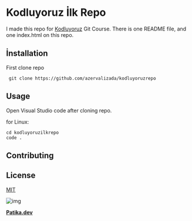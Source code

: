 # **Kodluyoruz İlk Repo**

I made this repo for [Kodluyoruz](https://kodluyoruz.org) Git Course. There is one README file, and one index.html on this repo.

## **İnstallation**
First clone repo

```
 git clone https://github.com/azervalizada/kodluyoruzrepo

```
## **Usage**
Open Visual Studio code after cloning repo.

for Linux:

```
cd kodluyoruzilkrepo
code .

 ```

 ## **Contributing**
 

## **License**
[MIT](https://choosealicense.com/licenses/mit/)


![img](https://i.hizliresim.com/o9knihm.png)

**[Patika.dev](https://app.patika.dev/)**